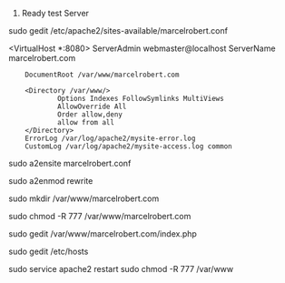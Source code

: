 1. Ready test Server

sudo gedit /etc/apache2/sites-available/marcelrobert.conf

<VirtualHost *:8080>
        ServerAdmin webmaster@localhost
        ServerName marcelrobert.com

        DocumentRoot /var/www/marcelrobert.com

        <Directory /var/www/>
                Options Indexes FollowSymlinks MultiViews
                AllowOverride All
                Order allow,deny
                allow from all
        </Directory>
        ErrorLog /var/log/apache2/mysite-error.log
        CustomLog /var/log/apache2/mysite-access.log common
</VirtualHost>

sudo a2ensite marcelrobert.conf

sudo a2enmod rewrite

sudo mkdir /var/www/marcelrobert.com

sudo chmod -R 777 /var/www/marcelrobert.com

sudo gedit /var/www/marcelrobert.com/index.php


sudo gedit /etc/hosts

sudo service apache2 restart
sudo chmod -R 777 /var/www
